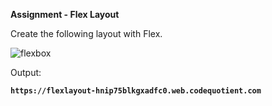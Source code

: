 **Assignment - Flex Layout**

Create the following layout with Flex.

![flexbox](https://user-images.githubusercontent.com/61765706/123723833-dd124700-d8a8-11eb-9ca7-af9816a44ee9.png)

Output:

**```https://flexlayout-hnip75blkgxadfc0.web.codequotient.com```**
